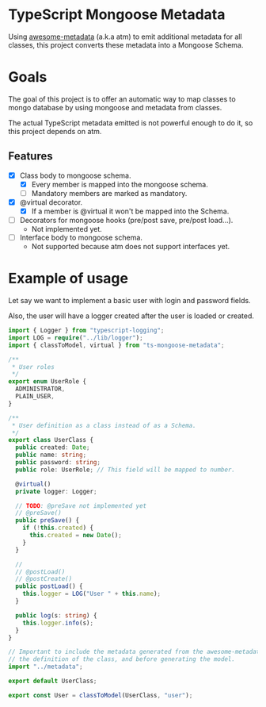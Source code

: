 # TypeScript Mongoose Metadata

Using [awesome-metadata](https://github.com/lilezek/awesome-metadata) (a.k.a atm) to emit additional metadata for all classes, this project 
converts these metadata into a Mongoose Schema.

# Goals

The goal of this project is to offer an automatic way to map classes to mongo database by using mongoose and metadata from classes.

The actual TypeScript metadata emitted is not powerful enough to do it, so this project depends on atm.    

## Features

* [x] Class body to mongoose schema.
  * [x] Every member is mapped into the mongoose schema.
  * [ ] Mandatory members are marked as mandatory.
* [x] @virtual decorator.
  * [x] If a member is @virtual it won't be mapped into the Schema.
* [ ] Decorators for mongoose hooks (pre/post save, pre/post load...).
  * Not implemented yet.
* [ ] Interface body to mongoose schema.
  * Not supported because atm does not support interfaces yet.

# Example of usage

Let say we want to implement a basic user with login and password fields.

Also, the user will have a logger created after the user is loaded or created.

```ts
import { Logger } from "typescript-logging";
import LOG = require("../lib/logger");
import { classToModel, virtual } from "ts-mongoose-metadata";

/**
 * User roles
 */
export enum UserRole {
  ADMINISTRATOR,
  PLAIN_USER,
}

/**
 * User definition as a class instead of as a Schema.
 */
export class UserClass {
  public created: Date;
  public name: string;
  public password: string;
  public role: UserRole; // This field will be mapped to number.

  @virtual()
  private logger: Logger;

  // TODO: @preSave not implemented yet 
  // @preSave()
  public preSave() {
    if (!this.created) {
      this.created = new Date();
    }
  }

  // 
  // @postLoad()
  // @postCreate()
  public postLoad() {
    this.logger = LOG("User " + this.name);
  }

  public log(s: string) {
    this.logger.info(s);
  }
}

// Important to include the metadata generated from the awesome-metadata emitter after 
// the definition of the class, and before generating the model.
import "../metadata";

export default UserClass;

export const User = classToModel(UserClass, "user");
```